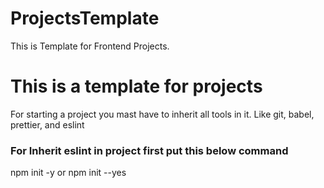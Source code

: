 # ProjectsTemplate
This is Template for Frontend Projects.

<h1> This is a template for projects </h1>
<p>For starting a project you mast have to inherit all tools in it. Like git, babel, prettier, and eslint</p>
<h3> For Inherit eslint in project first put this below command</h3>
 npm init -y or npm init --yes 


